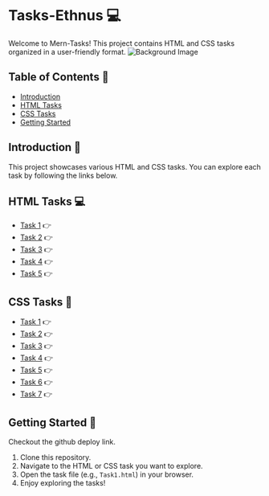 # Tasks-Ethnus :computer:

Welcome to Mern-Tasks! This project contains HTML and CSS tasks organized in a user-friendly format.
![Background Image]([[https://github.com/Rajulmahto21/Mern-Tasks/blob/main/Images/Screenshot%202023-09-13%20110535.png](https://notsotoxic.github.io/Tasks-Ethnus/)](https://user-images.githubusercontent.com/74038190/241765440-80728820-e06b-4f96-9c9e-9df46f0cc0a5.gif))

## Table of Contents :bookmark_tabs:

- [Introduction](#introduction)
- [HTML Tasks](#html-tasks)
- [CSS Tasks](#css-tasks)
- [Getting Started](#getting-started)

## Introduction :page_facing_up:

This project showcases various HTML and CSS tasks. You can explore each task by following the links below.

## HTML Tasks :computer:

- [Task 1](HTML/Task1.html) :point_right:
- [Task 2](HTML/Task2.html) :point_right:
- [Task 3](HTML/Task3.html) :point_right:
- [Task 4](HTML/Task4.html) :point_right:
- [Task 5](HTML/Task5.html) :point_right:

## CSS Tasks :art:

- [Task 1](CSS/Task1.html) :point_right:
- [Task 2](CSS/Task2.html) :point_right:
- [Task 3](CSS/Task3.html) :point_right:
- [Task 4](CSS/Task4.html) :point_right:
- [Task 5](CSS/Task5.html) :point_right:
- [Task 6](CSS/Task6.html) :point_right:
- [Task 7](CSS/Task7.html) :point_right:

## Getting Started :rocket:

Checkout the github deploy link.

1. Clone this repository.
2. Navigate to the HTML or CSS task you want to explore.
3. Open the task file (e.g., `Task1.html`) in your browser.
4. Enjoy exploring the tasks!
